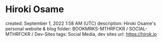 # Hiroki Osame

created: September 1, 2022 1:58 AM (UTC)
description: Hiroki Osame's personal website & blog
folder: BOOKMRKS-MTHRFCKR / SOCIAL-MTHRFCKR / Dev-Sites
tags: Social Media, dev sites
url: https://hirok.io
